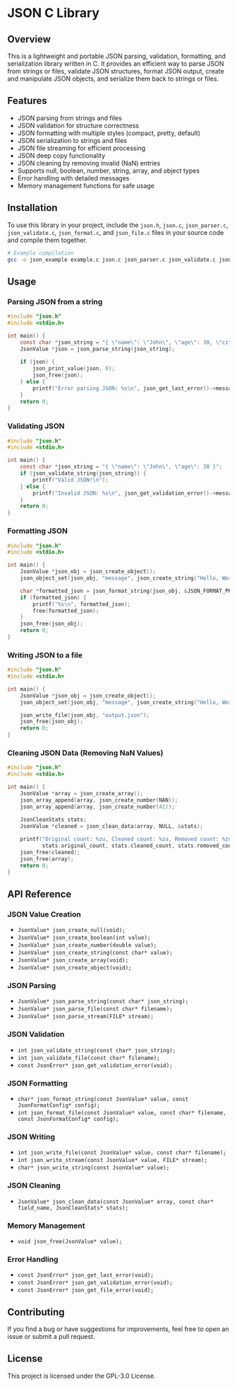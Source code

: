 # JSON C Library

## Overview
This is a lightweight and portable JSON parsing, validation, formatting, and serialization library written in C. It provides an efficient way to parse JSON from strings or files, validate JSON structures, format JSON output, create and manipulate JSON objects, and serialize them back to strings or files.

## Features
- JSON parsing from strings and files
- JSON validation for structure correctness
- JSON formatting with multiple styles (compact, pretty, default)
- JSON serialization to strings and files
- JSON file streaming for efficient processing
- JSON deep copy functionality
- JSON cleaning by removing invalid (NaN) entries
- Supports null, boolean, number, string, array, and object types
- Error handling with detailed messages
- Memory management functions for safe usage

## Installation
To use this library in your project, include the `json.h`, `json.c`, `json_parser.c`, `json_validate.c`, `json_format.c`, and `json_file.c` files in your source code and compile them together.

```sh
# Example compilation
gcc -o json_example example.c json.c json_parser.c json_validate.c json_format.c json_file.c -Wall -Wextra
```

## Usage

### Parsing JSON from a string
```c
#include "json.h"
#include <stdio.h>

int main() {
    const char *json_string = "{ \"name\": \"John\", \"age\": 30, \"city\": \"New York\" }";
    JsonValue *json = json_parse_string(json_string);
    
    if (json) {
        json_print_value(json, 0);
        json_free(json);
    } else {
        printf("Error parsing JSON: %s\n", json_get_last_error()->message);
    }
    return 0;
}
```

### Validating JSON
```c
#include "json.h"
#include <stdio.h>

int main() {
    const char *json_string = "{ \"name\": \"John\", \"age\": 30 }";
    if (json_validate_string(json_string)) {
        printf("Valid JSON!\n");
    } else {
        printf("Invalid JSON: %s\n", json_get_validation_error()->message);
    }
    return 0;
}
```

### Formatting JSON
```c
#include "json.h"
#include <stdio.h>

int main() {
    JsonValue *json_obj = json_create_object();
    json_object_set(json_obj, "message", json_create_string("Hello, World!"));

    char *formatted_json = json_format_string(json_obj, &JSON_FORMAT_PRETTY);
    if (formatted_json) {
        printf("%s\n", formatted_json);
        free(formatted_json);
    }
    json_free(json_obj);
    return 0;
}
```

### Writing JSON to a file
```c
#include "json.h"
#include <stdio.h>

int main() {
    JsonValue *json_obj = json_create_object();
    json_object_set(json_obj, "message", json_create_string("Hello, World!"));

    json_write_file(json_obj, "output.json");
    json_free(json_obj);
    return 0;
}
```

### Cleaning JSON Data (Removing NaN Values)
```c
#include "json.h"
#include <stdio.h>

int main() {
    JsonValue *array = json_create_array();
    json_array_append(array, json_create_number(NAN));
    json_array_append(array, json_create_number(42));

    JsonCleanStats stats;
    JsonValue *cleaned = json_clean_data(array, NULL, &stats);
    
    printf("Original count: %zu, Cleaned count: %zu, Removed count: %zu\n", 
           stats.original_count, stats.cleaned_count, stats.removed_count);
    json_free(cleaned);
    json_free(array);
    return 0;
}
```

## API Reference

### JSON Value Creation
- `JsonValue* json_create_null(void);`
- `JsonValue* json_create_boolean(int value);`
- `JsonValue* json_create_number(double value);`
- `JsonValue* json_create_string(const char* value);`
- `JsonValue* json_create_array(void);`
- `JsonValue* json_create_object(void);`

### JSON Parsing
- `JsonValue* json_parse_string(const char* json_string);`
- `JsonValue* json_parse_file(const char* filename);`
- `JsonValue* json_parse_stream(FILE* stream);`

### JSON Validation
- `int json_validate_string(const char* json_string);`
- `int json_validate_file(const char* filename);`
- `const JsonError* json_get_validation_error(void);`

### JSON Formatting
- `char* json_format_string(const JsonValue* value, const JsonFormatConfig* config);`
- `int json_format_file(const JsonValue* value, const char* filename, const JsonFormatConfig* config);`

### JSON Writing
- `int json_write_file(const JsonValue* value, const char* filename);`
- `int json_write_stream(const JsonValue* value, FILE* stream);`
- `char* json_write_string(const JsonValue* value);`

### JSON Cleaning
- `JsonValue* json_clean_data(const JsonValue* array, const char* field_name, JsonCleanStats* stats);`

### Memory Management
- `void json_free(JsonValue* value);`

### Error Handling
- `const JsonError* json_get_last_error(void);`
- `const JsonError* json_get_validation_error(void);`
- `const JsonError* json_get_file_error(void);`

## Contributing
If you find a bug or have suggestions for improvements, feel free to open an issue or submit a pull request.

## License
This project is licensed under the GPL-3.0 License.

